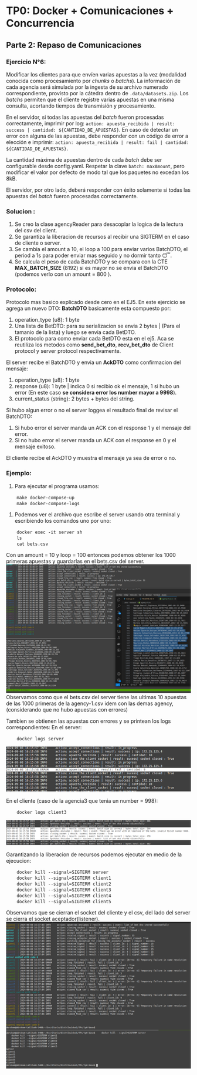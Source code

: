 # TP0: Docker + Comunicaciones + Concurrencia
## Parte 2: Repaso de Comunicaciones

### Ejercicio N°6:
Modificar los clientes para que envíen varias apuestas a la vez (modalidad conocida como procesamiento por _chunks_ o _batchs_). La información de cada agencia será simulada por la ingesta de su archivo numerado correspondiente, provisto por la cátedra dentro de `.data/datasets.zip`.
Los _batchs_ permiten que el cliente registre varias apuestas en una misma consulta, acortando tiempos de transmisión y procesamiento.

En el servidor, si todas las apuestas del *batch* fueron procesadas correctamente, imprimir por log: `action: apuesta_recibida | result: success | cantidad: ${CANTIDAD_DE_APUESTAS}`. En caso de detectar un error con alguna de las apuestas, debe responder con un código de error a elección e imprimir: `action: apuesta_recibida | result: fail | cantidad: ${CANTIDAD_DE_APUESTAS}`.

La cantidad máxima de apuestas dentro de cada _batch_ debe ser configurable desde config.yaml. Respetar la clave `batch: maxAmount`, pero modificar el valor por defecto de modo tal que los paquetes no excedan los 8kB. 

El servidor, por otro lado, deberá responder con éxito solamente si todas las apuestas del _batch_ fueron procesadas correctamente.


### Solucion : 
1. Se creo la clase agencyReader para desacoplar la logica de la lectura del csv del client.
2. Se garantiza la liberacion de recursos al recibir una SIGTERM en el caso de cliente o server.  
3. Se cambia el amount a 10, el loop a 100 para enviar varios BatchDTO, el period a 1s para poder enviar mas seguido y no dormir tanto 😴.
4. Se calcula el peso de cada BatchDTO y se compara con la CTE **MAX_BATCH_SIZE** (8192) si es mayor no se envia el BatchDTO (podemos verlo con un amount = 800 ).

### Protocolo: 
Protocolo mas basico explicado desde cero en el EJ5.
En este ejercicio se agrega un nuevo DTO: **BatchDTO** basicamente esta compuesto por: 
1. operation_type (u8): 1 byte
2. Una lista de BetDTO: para su serializacion se envia 2 bytes | (Para el tamanio de la lista) y luego se envia cada BetDTO. 
3. El protocolo para como enviar cada BetDTO esta en el ej5. Aca se reutiliza los metodos como **send_bet_dto**, **recv_bet_dto** de Client protocol y server protocol respectivamente. 

El server recibe el BatchDTO y envia un **AckDTO** como confirmacion del mensaje:
1. operation_type (u8): 1 byte 
2. response (u8): 1 byte | indica 0 si recibio ok el mensaje, 1 si hubo un error (En este caso **se considera error los number mayor a 9998**).
3. current_status (string): 2 bytes + bytes del string.


Si hubo algun error o no el server loggea el resultado final de revisar el BatchDTO:
1. Si hubo error el server manda un ACK con el response 1 y el mensaje del error. 
2. Si no hubo error el server manda un ACK con el response en 0 y el mensaje exitoso.

El cliente recibe el AckDTO y muestra el mensaje ya sea de error o no.

### Ejemplo: 
1. Para ejecutar el programa usamos: 
```
    make docker-compose-up
    make docker-compose-logs
``` 

1. Podemos ver el archivo que escribe el server usando otra terminal y escribiendo los comandos uno por uno: 
```
    docker exec -it server sh
    ls
    cat bets.csv
```
Con un amount = 10 y loop = 100 entonces podemos obtener los 1000 primeras apuestas y guardarlas en el bets.csv del server.
<img src= './img/ej6_part1.png'>
Observamos como que el bets.csv del server tiene las ultimas 10 apuestas de las 1000 primeras de la agency-1.csv idem con las demas
agency, (considerando que no hubo apuestas con errores)

Tambien se obtienen las apuestas con errores y se printean los logs correspondientes:
En el server:
```
    docker logs server
```
<img src= './img/ej6_part2.png'>

En el cliente (caso de la agencia3 que tenia un number = 998):
``` 
    docker logs client3
```
<img src= './img/ej6_part3.png'>

Garantizando la liberacion de recursos podemos ejecutar en medio de la ejecucion: 

```
    docker kill --signal=SIGTERM server
    docker kill --signal=SIGTERM client1
    docker kill --signal=SIGTERM client2
    docker kill --signal=SIGTERM client3
    docker kill --signal=SIGTERM client4
    docker kill --signal=SIGTERM client5
``` 
Observamos que se cierran el socket del cliente y el csv, del lado del server se cierra el socket aceptador(listener).
<img src= './img/ej6_part4.png'>
